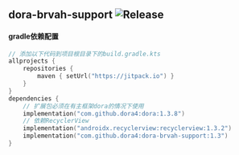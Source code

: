 dora-brvah-support
![Release](https://jitpack.io/v/dora4/dora-brvah-support.svg)
--------------------------------

#### gradle依赖配置

```kotlin
// 添加以下代码到项目根目录下的build.gradle.kts
allprojects {
    repositories {
        maven { setUrl("https://jitpack.io") }
    }
}
dependencies {
    // 扩展包必须在有主框架dora的情况下使用
    implementation("com.github.dora4:dora:1.3.8")
    // 依赖RecyclerView
    implementation("androidx.recyclerview:recyclerview:1.3.2")
    implementation("com.github.dora4:dora-brvah-support:1.3")
}
```

